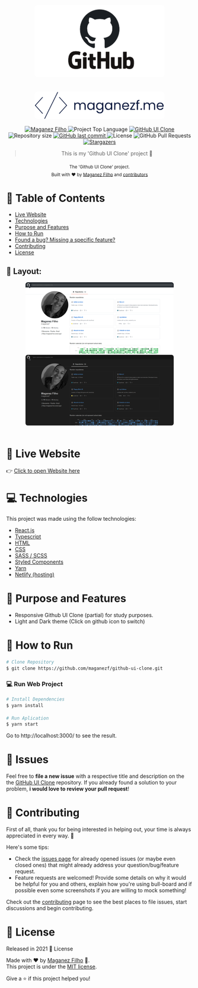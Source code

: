 <div align='center'>

# <img align='center' src="./.github/github-logo.png" alt="Github logo" width="350" style='border-radius: 6px;'/>

# <img align='center' src="./.github/logo.svg" alt="My logo (maganezf)" width="350" style='border-radius: 6px;'/>

</div>

<p align="center">
   <a href="https://www.linkedin.com/in/maganez-filho-b5813b188/">
      <img alt="Maganez Filho" src="https://img.shields.io/badge/-Maganez_Filho-0A66C2?style=flat&logo=Linkedin&logoColor=white" />
   </a>

  <img alt='Project Top Language' src='https://img.shields.io/github/languages/top/maganezf/github-ui-clone'/>

  <a href='https://github-ui-clone-maganezf.netlify.app/' >
    <img alt='GitHub UI Clone' src="https://img.shields.io/badge/GitHub UI Clone-101D42"/>
  </a>

  <img alt="Repository size" src="https://img.shields.io/github/repo-size/maganezf/github-ui-clone?color=5863d2">

  <a href="https://github.com/maganezf/github-ui-clone/commits/main">
    <img alt="GitHub last commit" src="https://img.shields.io/github/last-commit/maganezf/github-ui-clone?color=5863d2">
  </a>
  <img alt="License" src="https://img.shields.io/badge/license-MIT-5965e0">
  <img alt="GitHub Pull Requests" src="https://img.shields.io/github/issues-pr/maganezf/github-ui-clone?color=5863d2" />
  <a href="https://github.com/maganezf/github-ui-clone/stargazers">
    <img alt="Stargazers" src="https://img.shields.io/github/stars/maganezf/github-ui-clone?color=5863d2&logo=github">
  </a>
</p>

<div align="center">

> This is my 'Github UI Clone' project 🤗

<sub>The 'Github UI Clone' project. <br/>
Built with ❤︎ by
<a href="https://github.com/maganezf">Maganez Filho</a> and
<a href="https://github.com/maganezf/github-ui-clone/graphs/contributors">
contributors
</a>
</sub>

</div>

# :pushpin: Table of Contents

- [Live Website](#eyes-live-website)
- [Technologies](#computer-technologies)
- [Purpose and Features](#dart-purpose-and-features)
- [How to Run](#construction_worker-how-to-run)
- [Found a bug? Missing a specific feature?](#bug-issues)
- [Contributing](#tada-contributing)
- [License](#closed_book-license)

<h2 align="left"> 🎨 Layout:</h2>
<p align="center">
  <div align="center">
    <img src="./.github/screenshot-light.png" width="400px" style='border-radius: 6px;' />
    <img src="./.github/screenshot-dark.png" width="400px" style='border-radius: 6px;' />
  </div>
  <br/>
</p>

# :eyes: Live Website

👉 [Click to open Website here](https://github-ui-clone-maganezf.netlify.app/)

# :computer: Technologies

This project was made using the follow technologies:

- [React.js](https://reactjs.org/)
- [Typescript](https://www.typescriptlang.org/)
- [HTML](https://developer.mozilla.org/en-US/docs/Web/HTML)
- [CSS](https://developer.mozilla.org/en-US/docs/Web/CSS)
- [SASS / SCSS](https://sass-lang.com/)
- [Styled Components](https://styled-components.com/)
- [Yarn](https://yarnpkg.com/)
- [Netlify (hosting)](https://netlify.com/)

# :dart: Purpose and Features

- Responsive Github UI Clone (partial) for study purposes.
- Light and Dark theme (Click on github icon to switch)

# :construction_worker: How to Run

```bash
# Clone Repository
$ git clone https://github.com/maganezf/github-ui-clone.git
```

### 💻 Run Web Project

```bash
# Install Dependencies
$ yarn install

# Run Aplication
$ yarn start
```

Go to http://localhost:3000/ to see the result.

# :bug: Issues

Feel free to **file a new issue** with a respective title and description on the the [GitHub UI Clone](https://github.com/maganezf/github-ui-clone/issues) repository. If you already found a solution to your problem, **i would love to review your pull request**!

# :tada: Contributing

First of all, thank you for being interested in helping out, your time is always appreciated in every way. 💯

Here's some tips:

- Check the [issues page](https://github.com/maganezf/github-ui-clone/issues) for already opened issues (or maybe even closed ones) that might already address your question/bug/feature request.
- Feature requests are welcomed! Provide some details on why it would be helpful for you and others, explain how you're using bull-board and if possible even some screenshots if you are willing to mock something!

Check out the [contributing](./CONTRIBUTING) page to see the best places to file issues, start discussions and begin contributing.

# :closed_book: License

Released in 2021 📕 License

Made with ❤︎ by [Maganez Filho](https://github.com/maganezf) 🚀. <br/>
This project is under the [MIT license](./LICENSE).

Give a ⭐️ if this project helped you!

